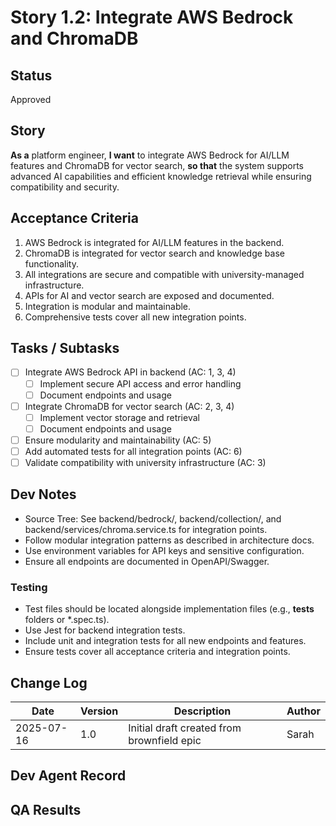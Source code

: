 # Story 1.2: Integrate AWS Bedrock and ChromaDB

## Status
Approved

## Story
**As a** platform engineer,
**I want** to integrate AWS Bedrock for AI/LLM features and ChromaDB for vector search,
**so that** the system supports advanced AI capabilities and efficient knowledge retrieval while ensuring compatibility and security.

## Acceptance Criteria
1. AWS Bedrock is integrated for AI/LLM features in the backend.
2. ChromaDB is integrated for vector search and knowledge base functionality.
3. All integrations are secure and compatible with university-managed infrastructure.
4. APIs for AI and vector search are exposed and documented.
5. Integration is modular and maintainable.
6. Comprehensive tests cover all new integration points.

## Tasks / Subtasks
- [ ] Integrate AWS Bedrock API in backend (AC: 1, 3, 4)
  - [ ] Implement secure API access and error handling
  - [ ] Document endpoints and usage
- [ ] Integrate ChromaDB for vector search (AC: 2, 3, 4)
  - [ ] Implement vector storage and retrieval
  - [ ] Document endpoints and usage
- [ ] Ensure modularity and maintainability (AC: 5)
- [ ] Add automated tests for all integration points (AC: 6)
- [ ] Validate compatibility with university infrastructure (AC: 3)

## Dev Notes
- Source Tree: See backend/bedrock/, backend/collection/, and backend/services/chroma.service.ts for integration points.
- Follow modular integration patterns as described in architecture docs.
- Use environment variables for API keys and sensitive configuration.
- Ensure all endpoints are documented in OpenAPI/Swagger.

### Testing
- Test files should be located alongside implementation files (e.g., __tests__ folders or *.spec.ts).
- Use Jest for backend integration tests.
- Include unit and integration tests for all new endpoints and features.
- Ensure tests cover all acceptance criteria and integration points.

## Change Log
| Date       | Version | Description                                 | Author |
|------------|---------|---------------------------------------------|--------|
| 2025-07-16 | 1.0     | Initial draft created from brownfield epic   | Sarah  |

## Dev Agent Record
<!-- To be completed by dev agent during implementation -->

## QA Results
<!-- To be completed by QA agent after implementation --> 